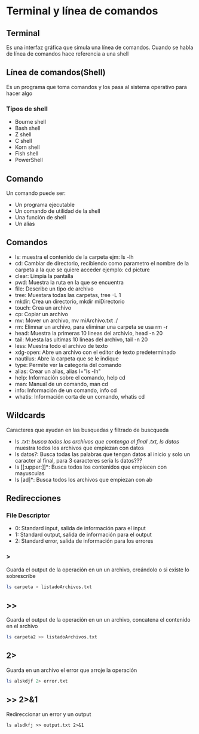 # Terminal y línea de comandos

## Terminal

Es una interfaz gráfica que simula una línea de comandos.
Cuando se habla de línea de comandos hace referencia a una shell

## Línea de comandos(Shell)

Es un programa que toma comandos y los pasa al sistema operativo para hacer algo  

### Tipos de shell

- Bourne shell
- Bash shell
- Z shell
- C shell
- Korn shell
- Fish shell
- PowerShell

## Comando

Un comando puede ser:

- Un programa ejecutable
- Un comando de utilidad de la shell
- Una función de shell
- Un alias

## Comandos

- ls: muestra el contenido de la carpeta ejm: ls -lh
- cd: Cambiar de directorio, recibiendo como parametro el nombre de la carpeta a la que se quiere acceder ejemplo: cd picture
- clear: Limpia la pantalla
- pwd: Muestra la ruta en la que se encuentra
- file: Describe un tipo de archivo
- tree: Muestara todas las carpetas, tree -L 1
- mkdir: Crea un directorio, mkdir miDirectorio
- touch: Crea un archivo
- cp: Copiar un archivo
- mv: Mover un archivo, mv miArchivo.txt ./
- rm: Elimnar un archivo, para eliminar una carpeta se usa rm -r
- head: Muestra la primeras 10 lineas del archivio, head -n 20
- tail: Muesta las ultimas 10 lineas del archivo, tail -n 20
- less: Muestra todo el archivo de texto
- xdg-open: Abre un archivo con el editor de texto predeterminado
- nautilus: Abre la carpeta que se le indique
- type: Permite ver la categoria del comando
- alias: Crear un alias, alias l="ls -lh"
- help: Información sobre el comando, help cd
- man: Manual de un comando, man cd
- info: Información de un comando, info cd
- whatis: Información corta de un comando, whatis cd

## Wildcards

Caracteres que ayudan en las busquedas y filtrado de buscqueda

- ls *.txt: busca todos los archivos que contenga al final .txt, ls datos* muestra todos los archivos que empiezan con datos
- ls datos?: Busca todas las palabras que tengan datos al inicio y solo un caracter al final, para 3 caracteres seria ls datos???
- ls [[:upper:]]*: Busca todos los contenidos que empiecen con mayusculas
- ls [ad]*: Busca todos los archivos que empiezan con ab

## Redirecciones

### File Descriptor

- 0: Standard input, salida de información para el input
- 1: Standard output, salida de información para el output
- 2: Standard error, salida de información para los errores

### \>

Guarda el output de la operación en un un archivo, creándolo o si existe lo sobrescribe

```sh
ls carpeta > listadoArchivos.txt
```

## \>\>

Guarda el output de la operación en un un archivo, concatena el contenido en el archivo

```sh
ls carpeta2 >> listadoArchivos.txt
```

## 2>

Guarda en un archivo el error que arroje la operación

```sh
ls alskdjf 2> error.txt
```

## >> 2>&1

Redireccionar un error y un output

```
ls alsdkfj >> output.txt 2>&1
```
